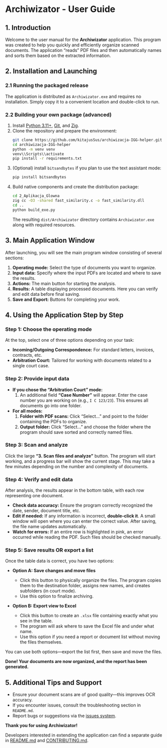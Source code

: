 # Archiwizator - User Guide

## 1. Introduction

Welcome to the user manual for the **Archiwizator** application. This program was created to help you quickly and efficiently organize scanned documents. The application “reads” PDF files and then automatically names and sorts them based on the extracted information.

## 2. Installation and Launching

### 2.1 Running the packaged release

The application is distributed as `Archiwizator.exe` and requires no installation. Simply copy it to a convenient location and double-click to run.

### 2.2 Building your own package (advanced)

1. Install [Python 3.11+](https://www.python.org/downloads/), [Git](https://git-scm.com/), and [Zig](https://ziglang.org/download/).
2. Clone the repository and prepare the environment:
   ```bash
   git clone https://github.com/kitajusSus/archiwizacja-IGG-helper.git
   cd archiwizacja-IGG-helper
   python -m venv venv
   venv\\Scripts\\activate
   pip install -r requirements.txt
   ```
3. (Optional) install `bitsandbytes` if you plan to use the text assistant mode:
   ```bash
   pip install bitsandbytes
   ```
4. Build native components and create the distribution package:
   ```bash
   cd 2_Aplikacja_Glowna
   zig cc -O3 -shared fast_similarity.c -o fast_similarity.dll
   cd ..
   python build_exe.py
   ```
   The resulting `dist/Archiwizator` directory contains `Archiwizator.exe` along with required resources.

## 3. Main Application Window

After launching, you will see the main program window consisting of several sections:

1.  **Operating mode:** Select the type of documents you want to organize.
2.  **Input data:** Specify where the input PDFs are located and where to save the results.
3.  **Actions:** The main button for starting the analysis.
4.  **Results:** A table displaying processed documents. Here you can verify and edit data before final saving.
5.  **Save and Export:** Buttons for completing your work.

## 4. Using the Application Step by Step

### Step 1: Choose the operating mode

At the top, select one of three options depending on your task:
*   **Incoming/Outgoing Correspondence:** For standard letters, invoices, contracts, etc.
*   **Arbitration Court:** Tailored for working with documents related to a single court case.

### Step 2: Provide input data

*   **If you chose the “Arbitration Court” mode:**
    1.  An additional field **“Case Number”** will appear. Enter the case number you are working on (e.g., `I C 123/23`). This ensures all documents go into one folder.
*   **For all modes:**
    1.  **Folder with PDF scans:** Click “Select...” and point to the folder containing the PDFs to organize.
    2.  **Output folder:** Click “Select...” and choose the folder where the program should save sorted and correctly named files.

### Step 3: Scan and analyze

Click the large **“3. Scan files and analyze”** button. The program will start working, and a progress bar will show the current stage. This may take a few minutes depending on the number and complexity of documents.

### Step 4: Verify and edit data

After analysis, the results appear in the bottom table, with each row representing one document.
*   **Check data accuracy:** Ensure the program correctly recognized the date, sender, document title, etc.
*   **Edit if needed:** If any information is incorrect, **double-click it**. A small window will open where you can enter the correct value. After saving, the file name updates automatically.
*   **Watch for errors:** If an entire row is highlighted in pink, an error occurred while reading the PDF. Such files should be checked manually.

### Step 5: Save results OR export a list

Once the table data is correct, you have two options:

*   **Option A: Save changes and move files**
    *   Click this button to physically organize the files. The program copies them to the destination folder, assigns new names, and creates subfolders (in court mode).
    *   Use this option to finalize archiving.

*   **Option B: Export view to Excel**
    *   Click this button to create an `.xlsx` file containing exactly what you see in the table.
    *   The program will ask where to save the Excel file and under what name.
    *   Use this option if you need a report or document list without moving the files themselves.

You can use both options—export the list first, then save and move the files.

**Done! Your documents are now organized, and the report has been generated.**

## 5. Additional Tips and Support

- Ensure your document scans are of good quality—this improves OCR accuracy.
- If you encounter issues, consult the troubleshooting section in `README.md`.
- Report bugs or suggestions via the [issues system](https://github.com/kitajusSus/archiwizacja-IGG-helper/issues).

**Thank you for using Archiwizator!**

Developers interested in extending the application can find a separate guide in [README.md](README.md) and [CONTRIBUTING.md](CONTRIBUTING.md).
